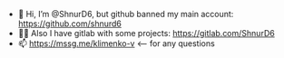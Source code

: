 - 👋 Hi, I’m @ShnurD6, but github banned my main account: https://github.com/shnurd6
- 🧑‍💻 Also I have gitlab with some projects: https://gitlab.com/ShnurD6
- 📫 https://mssg.me/klimenko-v <-- for any questions
